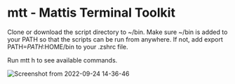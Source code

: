 # mtt - Mattis Terminal Toolkit

Clone or download the script directory to ~/bin.
Make sure ~/bin is added to your PATH so that the scripts can be run from anywhere.
If not, add export PATH=$PATH:$HOME/bin to your .zshrc file.  
  
Run mtt h to see available commands.

![Screenshot from 2022-09-24 14-36-46](https://user-images.githubusercontent.com/9746127/192098375-51848f9b-e30c-4b21-bde5-4ff041701096.png)

